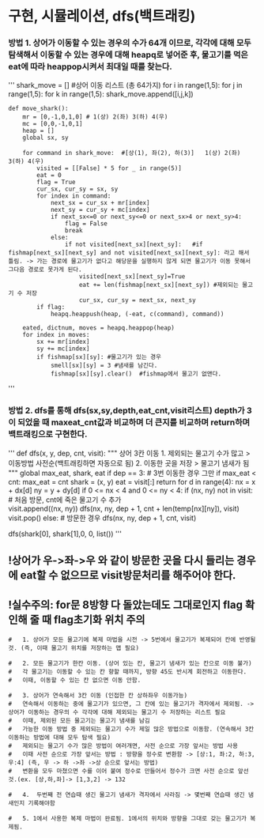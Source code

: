 # 구현, 시뮬레이션, dfs(백트래킹)
### 방법 1. 상어가 이동할 수 있는 경우의 수가 64개 이므로, 각각에 대해 모두 탐색해서 이동할 수 있는 경우에 대해 heapq로 넣어준 후, 물고기를 먹은 eat에 따라 heappop시켜서 최대일 때를 찾는다.

'''
    shark_move = []  #상어 이동 리스트 (총 64가지)
    for i in range(1,5):
        for j in range(1,5):
            for k in range(1,5):
                shark_move.append([i,j,k])

    def move_shark():
        mr = [0,-1,0,1,0] # 1(상) 2(좌) 3(하) 4(우)
        mc = [0,0,-1,0,1]
        heap = []
        global sx, sy

        for command in shark_move:  #[상(1), 좌(2), 하(3)]   1(상) 2(좌) 3(하) 4(우)
            visited = [[False] * 5 for _ in range(5)]
            eat = 0
            flag = True
            cur_sx, cur_sy = sx, sy
            for index in command:
                next_sx = cur_sx + mr[index]
                next_sy = cur_sy + mc[index]
                if next_sx<=0 or next_sy<=0 or next_sx>4 or next_sy>4:
                    flag = False
                    break
                else:
                    if not visited[next_sx][next_sy]:   #if fishmap[next_sx][next_sy] and not visited[next_sx][next_sy]: 라고 해서 틀림. -> 가는 경로에 물고기가 없다고 해당문을 실행하지 않게 되면 물고기가 이동 못해서 그다음 경로로 못가게 된다.
                        visited[next_sx][next_sy]=True
                        eat += len(fishmap[next_sx][next_sy]) #제외되는 물고기 수 저장
                        cur_sx, cur_sy = next_sx, next_sy
            if flag:
                heapq.heappush(heap, (-eat, c(command), command))

        eated, dictnum, moves = heapq.heappop(heap)
        for index in moves:
            sx += mr[index]
            sy += mc[index]
            if fishmap[sx][sy]: #물고기가 있는 경우
                smell[sx][sy] = 3 #냄새를 남긴다.
                fishmap[sx][sy].clear()  #fishmap에서 물고기 없앤다.
'''



### 방법 2. dfs를 통해 dfs(sx,sy,depth,eat_cnt,visit리스트) depth가 3이 되었을 때 maxeat_cnt값과 비교하며 더 큰지를 비교하며 return하며 백트래킹으로 구현한다.

'''
def dfs(x, y, dep, cnt, visit):
    """
    상어 3칸 이동
    1. 제외되는 물고기 수가 많고 > 이동방법 사전순(백트래킹하면 자동으로 됨) 
    2. 이동한 곳을 저장 > 물고기 냄새가 됨  
    """
    global max_eat, shark, eat
    if dep == 3:   # 3번 이동한 경우 그만 
        if max_eat < cnt:
            max_eat = cnt
            shark = (x, y)
            eat = visit[:]
        return
    for d in range(4):
        nx = x + dx[d]
        ny = y + dy[d]
        if 0 <= nx < 4 and 0 <= ny < 4:
            if (nx, ny) not in visit:  # 처음 방문, cnt에 죽은 물고기 수 추가  
                visit.append((nx, ny))
                dfs(nx, ny, dep + 1, cnt + len(temp[nx][ny]), visit)
                visit.pop()
            else:  # 방문한 경우
                dfs(nx, ny, dep + 1, cnt, visit)

dfs(shark[0], shark[1],0, 0, list())
'''


## !상어가 우->좌->우 와 같이 방문한 곳을 다시 들리는 경우에 eat할 수 없으므로 visit방문처리를 해주어야 한다. 
## !실수주의: for문 8방향 다 돌았는데도 그대로인지 flag 확인해 줄 때 flag초기화 위치 주의


    #   1. 상어가 모든 물고기에 복제 마법을 시전 -> 5번에서 물고기가 복제되어 칸에 반영될 것. (즉, 이때 물고기 위치를 저장하는 맵 필요)

    #   2. 모든 물고기가 한칸 이동. (상어 있는 칸, 물고기 냄새가 있는 칸으로 이동 불가)
    #   각 물고기는 이동할 수 있는 칸 향할 때까지, 방향 45도 반시계 회전하고 이동한다.
    #   이때, 이동할 수 있는 칸 없으면 이동 안함.

    #   3. 상어가 연속해서 3칸 이동 (인접한 칸 상하좌우 이동가능)
    #   연속해서 이동하는 중에 물고기가 있으면, 그 칸에 있는 물고기가 격자에서 제외됨. -> 상어가 이동하는 경우의 수 각각에 대해 제외되는 물고기 수 저장하는 리스트 필요
    #   이때, 제외된 모든 물고기는 물고기 냄새를 남김
    #   가능한 이동 방법 중 제외되는 물고기 수가 제일 많은 방법으로 이동함. (연속해서 3칸 이동하는 방법에 대해 모두 탐색 필요)
    #   제외되는 물고기 수가 많은 방법이 여러개면, 사전 순으로 가장 앞서는 방법 사용
    #   이때 사전 순으로 가장 앞서는 방법 : 방향을 정수로 변환함 -> [상:1, 좌:2, 하:3, 우:4] (즉, 우 -> 하 ->좌 ->상 순으로 앞서는 방법)
    #   변환을 모두 마쳤으면 수를 이어 붙여 정수로 만들어서 정수가 크면 사전 순으로 앞선 것.(ex. [상,하,좌]-> [1,3,2] -> 132

    #   4.  두번째 전 연습때 생긴 물고기 냄새가 격자에서 사라짐 -> 몇번째 연습때 생긴 냄새인지 기록해야함
    
    #   5. 1에서 사용한 복제 마법이 완료됨. 1에서의 위치와 방향을 그대로 갖는 물고기가 복제됨.
